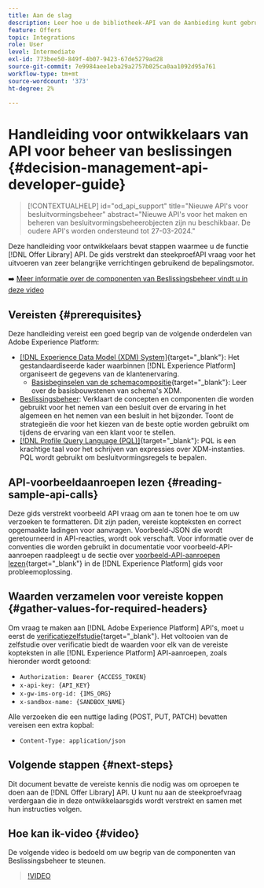 ```yaml
---
title: Aan de slag
description: Leer hoe u de bibliotheek-API van de Aanbieding kunt gebruiken om toetsbewerkingen uit te voeren met de beslissingsengine.
feature: Offers
topic: Integrations
role: User
level: Intermediate
exl-id: 773bee50-849f-4b07-9423-67de5279ad28
source-git-commit: 7e9984aee1eba29a2757b025ca0aa1092d95a761
workflow-type: tm+mt
source-wordcount: '373'
ht-degree: 2%

---
```


# Handleiding voor ontwikkelaars van API voor beheer van beslissingen {#decision-management-api-developer-guide}

>[!CONTEXTUALHELP]
>id="od_api_support"
>title="Nieuwe API&#39;s voor besluitvormingsbeheer"
>abstract="Nieuwe API&#39;s voor het maken en beheren van besluitvormingsbeheerobjecten zijn nu beschikbaar. De oudere API&#39;s worden ondersteund tot 27-03-2024."

Deze handleiding voor ontwikkelaars bevat stappen waarmee u de functie [!DNL Offer Library] API. De gids verstrekt dan steekproefAPI vraag voor het uitvoeren van zeer belangrijke verrichtingen gebruikend de bepalingsmotor.

➡️ [Meer informatie over de componenten van Beslissingsbeheer vindt u in deze video](#video)

## Vereisten {#prerequisites}

Deze handleiding vereist een goed begrip van de volgende onderdelen van Adobe Experience Platform:

* [[!DNL Experience Data Model (XDM) System]](https://experienceleague.adobe.com/docs/experience-platform/xdm/home.html?lang=nl){target="_blank"}: Het gestandaardiseerde kader waarbinnen [!DNL Experience Platform] organiseert de gegevens van de klantenervaring.
   * [Basisbeginselen van de schemacompositie](https://experienceleague.adobe.com/docs/experience-platform/xdm/schema/composition.html){target="_blank"}: Leer over de basisbouwstenen van schema&#39;s XDM.
* [Beslissingsbeheer](../../../using/offers/get-started/starting-offer-decisioning.md): Verklaart de concepten en componenten die worden gebruikt voor het nemen van een besluit over de ervaring in het algemeen en het nemen van een besluit in het bijzonder. Toont de strategieën die voor het kiezen van de beste optie worden gebruikt om tijdens de ervaring van een klant voor te stellen.
* [[!DNL Profile Query Language (PQL)]](https://experienceleague.adobe.com/docs/experience-platform/segmentation/pql/overview.html){target="_blank"}: PQL is een krachtige taal voor het schrijven van expressies over XDM-instanties. PQL wordt gebruikt om besluitvormingsregels te bepalen.

## API-voorbeeldaanroepen lezen {#reading-sample-api-calls}

Deze gids verstrekt voorbeeld API vraag om aan te tonen hoe te om uw verzoeken te formatteren. Dit zijn paden, vereiste kopteksten en correct opgemaakte ladingen voor aanvragen. Voorbeeld-JSON die wordt geretourneerd in API-reacties, wordt ook verschaft. Voor informatie over de conventies die worden gebruikt in documentatie voor voorbeeld-API-aanroepen raadpleegt u de sectie over [voorbeeld-API-aanroepen lezen](https://experienceleague.adobe.com/docs/experience-platform/landing/troubleshooting.html#how-do-i-format-an-api-request){target="_blank"} in de [!DNL Experience Platform] gids voor probleemoplossing.

## Waarden verzamelen voor vereiste koppen {#gather-values-for-required-headers}

Om vraag te maken aan [!DNL Adobe Experience Platform] API&#39;s, moet u eerst de [verificatiezelfstudie](https://experienceleague.adobe.com/docs/experience-platform/landing/platform-apis/api-authentication.html){target="_blank"}. Het voltooien van de zelfstudie over verificatie biedt de waarden voor elk van de vereiste kopteksten in alle [!DNL Experience Platform] API-aanroepen, zoals hieronder wordt getoond:

* `Authorization: Bearer {ACCESS_TOKEN}`
* `x-api-key: {API_KEY}`
* `x-gw-ims-org-id: {IMS_ORG}`
* `x-sandbox-name: {SANDBOX_NAME}`

Alle verzoeken die een nuttige lading (POST, PUT, PATCH) bevatten vereisen een extra kopbal:

* `Content-Type: application/json`

## Volgende stappen {#next-steps}

Dit document bevatte de vereiste kennis die nodig was om oproepen te doen aan de [!DNL Offer Library] API. U kunt nu aan de steekproefvraag verdergaan die in deze ontwikkelaarsgids wordt verstrekt en samen met hun instructies volgen.
<!--
>[!NOTE]
>
> The In-app messaging channel in Adobe Journey Optimizer uses decision management objects. If your organization uses the in-app messaging channel, then API list requests for objects will include objects created by the in-app messaging service and can be ignored for decision management use cases. Objects created for in-app messages will have `createdBy = “Mobile_Sheliak”`.
-->

## Hoe kan ik-video {#video}

De volgende video is bedoeld om uw begrip van de componenten van Beslissingsbeheer te steunen.

>[!VIDEO](https://video.tv.adobe.com/v/329919?quality=12)

